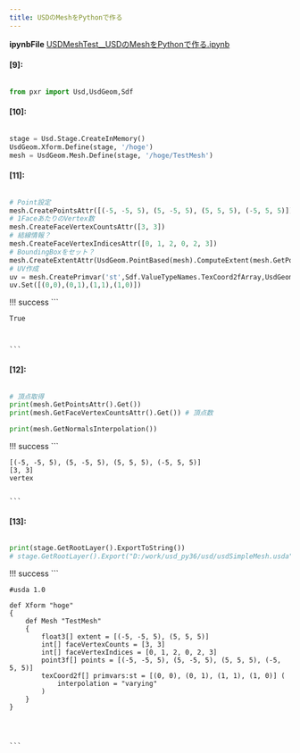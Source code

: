 ```yaml
---
title: USDのMeshをPythonで作る
---
```

**ipynbFile** [USDMeshTest__USDのMeshをPythonで作る.ipynb](https://github.com/fereria/reincarnation_tech/blob/master/notebooks/USD/USDMeshTest__USDのMeshをPythonで作る.ipynb)
#### [9]:


```python

from pxr import Usd,UsdGeom,Sdf

```


#### [10]:


```python

stage = Usd.Stage.CreateInMemory()
UsdGeom.Xform.Define(stage, '/hoge')
mesh = UsdGeom.Mesh.Define(stage, '/hoge/TestMesh')

```


#### [11]:


```python

# Point設定
mesh.CreatePointsAttr([(-5, -5, 5), (5, -5, 5), (5, 5, 5), (-5, 5, 5)])
# 1FaceあたりのVertex数
mesh.CreateFaceVertexCountsAttr([3, 3])
# 結線情報？
mesh.CreateFaceVertexIndicesAttr([0, 1, 2, 0, 2, 3])
# BoundingBoxをセット？
mesh.CreateExtentAttr(UsdGeom.PointBased(mesh).ComputeExtent(mesh.GetPointsAttr().Get()))
# UV作成
uv = mesh.CreatePrimvar('st',Sdf.ValueTypeNames.TexCoord2fArray,UsdGeom.Tokens.varying)
uv.Set([(0,0),(0,1),(1,1),(1,0)])

```

!!! success
    ```




    True



    ```


#### [12]:


```python

# 頂点取得
print(mesh.GetPointsAttr().Get())
print(mesh.GetFaceVertexCountsAttr().Get()) # 頂点数

print(mesh.GetNormalsInterpolation())

```

!!! success
    ```

    [(-5, -5, 5), (5, -5, 5), (5, 5, 5), (-5, 5, 5)]
    [3, 3]
    vertex
    

    ```


#### [13]:


```python

print(stage.GetRootLayer().ExportToString())
# stage.GetRootLayer().Export("D:/work/usd_py36/usd/usdSimpleMesh.usda")

```

!!! success
    ```

    #usda 1.0
    
    def Xform "hoge"
    {
        def Mesh "TestMesh"
        {
            float3[] extent = [(-5, -5, 5), (5, 5, 5)]
            int[] faceVertexCounts = [3, 3]
            int[] faceVertexIndices = [0, 1, 2, 0, 2, 3]
            point3f[] points = [(-5, -5, 5), (5, -5, 5), (5, 5, 5), (-5, 5, 5)]
            texCoord2f[] primvars:st = [(0, 0), (0, 1), (1, 1), (1, 0)] (
                interpolation = "varying"
            )
        }
    }
    
    
    

    ```